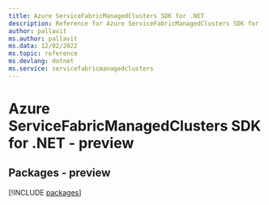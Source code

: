 ```yaml
---
title: Azure ServiceFabricManagedClusters SDK for .NET
description: Reference for Azure ServiceFabricManagedClusters SDK for .NET
author: pallavit
ms.author: pallavit
ms.data: 12/02/2022
ms.topic: reference
ms.devlang: dotnet
ms.service: servicefabricmanagedclusters
---
```

# Azure ServiceFabricManagedClusters SDK for .NET - preview
## Packages - preview
[!INCLUDE [packages](servicefabricmanagedclusters-index.md)]